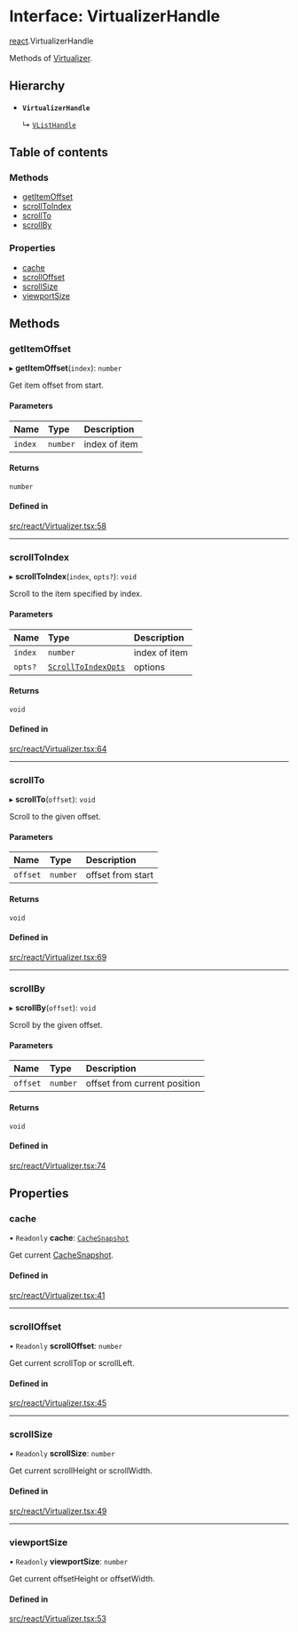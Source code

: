 # Interface: VirtualizerHandle

[react](../modules/react.md).VirtualizerHandle

Methods of [Virtualizer](../modules/react.md#virtualizer).

## Hierarchy

- **`VirtualizerHandle`**

  ↳ [`VListHandle`](react.VListHandle.md)

## Table of contents

### Methods

- [getItemOffset](react.VirtualizerHandle.md#getitemoffset)
- [scrollToIndex](react.VirtualizerHandle.md#scrolltoindex)
- [scrollTo](react.VirtualizerHandle.md#scrollto)
- [scrollBy](react.VirtualizerHandle.md#scrollby)

### Properties

- [cache](react.VirtualizerHandle.md#cache)
- [scrollOffset](react.VirtualizerHandle.md#scrolloffset)
- [scrollSize](react.VirtualizerHandle.md#scrollsize)
- [viewportSize](react.VirtualizerHandle.md#viewportsize)

## Methods

### getItemOffset

▸ **getItemOffset**(`index`): `number`

Get item offset from start.

#### Parameters

| Name | Type | Description |
| :------ | :------ | :------ |
| `index` | `number` | index of item |

#### Returns

`number`

#### Defined in

[src/react/Virtualizer.tsx:58](https://github.com/inokawa/virtua/blob/347eaf0ee4d42b83126888b3a0a52172043fa2e0/src/react/Virtualizer.tsx#L58)

___

### scrollToIndex

▸ **scrollToIndex**(`index`, `opts?`): `void`

Scroll to the item specified by index.

#### Parameters

| Name | Type | Description |
| :------ | :------ | :------ |
| `index` | `number` | index of item |
| `opts?` | [`ScrollToIndexOpts`](react.ScrollToIndexOpts.md) | options |

#### Returns

`void`

#### Defined in

[src/react/Virtualizer.tsx:64](https://github.com/inokawa/virtua/blob/347eaf0ee4d42b83126888b3a0a52172043fa2e0/src/react/Virtualizer.tsx#L64)

___

### scrollTo

▸ **scrollTo**(`offset`): `void`

Scroll to the given offset.

#### Parameters

| Name | Type | Description |
| :------ | :------ | :------ |
| `offset` | `number` | offset from start |

#### Returns

`void`

#### Defined in

[src/react/Virtualizer.tsx:69](https://github.com/inokawa/virtua/blob/347eaf0ee4d42b83126888b3a0a52172043fa2e0/src/react/Virtualizer.tsx#L69)

___

### scrollBy

▸ **scrollBy**(`offset`): `void`

Scroll by the given offset.

#### Parameters

| Name | Type | Description |
| :------ | :------ | :------ |
| `offset` | `number` | offset from current position |

#### Returns

`void`

#### Defined in

[src/react/Virtualizer.tsx:74](https://github.com/inokawa/virtua/blob/347eaf0ee4d42b83126888b3a0a52172043fa2e0/src/react/Virtualizer.tsx#L74)

## Properties

### cache

• `Readonly` **cache**: [`CacheSnapshot`](react.CacheSnapshot.md)

Get current [CacheSnapshot](react.CacheSnapshot.md).

#### Defined in

[src/react/Virtualizer.tsx:41](https://github.com/inokawa/virtua/blob/347eaf0ee4d42b83126888b3a0a52172043fa2e0/src/react/Virtualizer.tsx#L41)

___

### scrollOffset

• `Readonly` **scrollOffset**: `number`

Get current scrollTop or scrollLeft.

#### Defined in

[src/react/Virtualizer.tsx:45](https://github.com/inokawa/virtua/blob/347eaf0ee4d42b83126888b3a0a52172043fa2e0/src/react/Virtualizer.tsx#L45)

___

### scrollSize

• `Readonly` **scrollSize**: `number`

Get current scrollHeight or scrollWidth.

#### Defined in

[src/react/Virtualizer.tsx:49](https://github.com/inokawa/virtua/blob/347eaf0ee4d42b83126888b3a0a52172043fa2e0/src/react/Virtualizer.tsx#L49)

___

### viewportSize

• `Readonly` **viewportSize**: `number`

Get current offsetHeight or offsetWidth.

#### Defined in

[src/react/Virtualizer.tsx:53](https://github.com/inokawa/virtua/blob/347eaf0ee4d42b83126888b3a0a52172043fa2e0/src/react/Virtualizer.tsx#L53)
